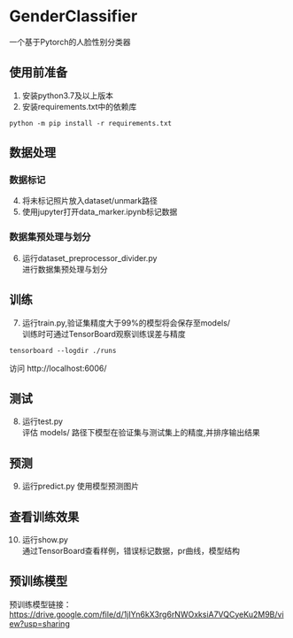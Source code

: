 # GenderClassifier
一个基于Pytorch的人脸性别分类器
## 使用前准备
1. 安装python3.7及以上版本
2. 安装requirements.txt中的依赖库
```shell
python -m pip install -r requirements.txt
```
## 数据处理
### 数据标记
4. 将未标记照片放入dataset/unmark路径
5. 使用jupyter打开data_marker.ipynb标记数据
### 数据集预处理与划分
6. 运行dataset_preprocessor_divider.py    
   进行数据集预处理与划分
## 训练
7. 运行train.py,验证集精度大于99%的模型将会保存至models/     
   训练时可通过TensorBoard观察训练误差与精度
```shell
tensorboard --logdir ./runs
```
访问 http://localhost:6006/
## 测试
8. 运行test.py    
   评估 models/ 路径下模型在验证集与测试集上的精度,并排序输出结果
## 预测
9. 运行predict.py  使用模型预测图片
## 查看训练效果
10. 运行show.py   
    通过TensorBoard查看样例，错误标记数据，pr曲线，模型结构
    
## 预训练模型
预训练模型链接：https://drive.google.com/file/d/1jIYn6kX3rg6rNWOxksiA7VQCyeKu2M9B/view?usp=sharing